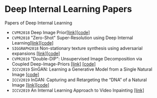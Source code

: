 # Deep Internal Learning Papers
Papers of Deep Internal Learning


* `CVPR2018` Deep Image Prior[[link]](https://dmitryulyanov.github.io/deep_image_prior)[[code]](https://github.com/DmitryUlyanov/deep-image-prior)
* `CVPR2018` "Zero-Shot" Super-Resolution using Deep Internal Learning[[link]](http://www.wisdom.weizmann.ac.il/~vision/zssr/)[[code]](https://github.com/assafshocher/ZSSR)
* `SIGGRAPH2018` Non-stationary texture synthesis using adversarial expansions [[link]](http://vcc.szu.edu.cn/index-2.html)[[code]](https://github.com/jessemelpolio/non-stationary_texture_syn)
* `CVPR2019` "Double-DIP": Unsupervised Image Decomposition via Coupled Deep-Image-Priors [[link]](http://www.wisdom.weizmann.ac.il/~vision/DoubleDIP/) [[code]](https://github.com/yossigandelsman/DoubleDIP)
* `ICCV2019` SinGAN: Learning a Generative Model from a Single Natural Image [[code]](https://github.com/tamarott/SinGAN)
* `ICCV2019` InGAN: Capturing and Retargeting the “DNA” of a Natural Image [[link]](http://www.wisdom.weizmann.ac.il/~vision/ingan/)[[code]](https://github.com/assafshocher/InGAN)
* `ICCV2019` An Internal Learning Approach to Video Inpainting [[link]](https://cs.stanford.edu/~haotianz/publications/video_inpainting/)